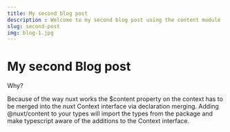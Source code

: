 ```yaml
---
title: My second blog post
description : Welcome to my second blog post using the content module
slug: second-post
img: blog-1.jpg
---
```


# My second Blog post

Why?

Because of the way nuxt works the $content property on the context has to be merged into the nuxt Context interface via declaration merging. Adding @nuxt/content to your types will import the types from the package and make typescript aware of the additions to the Context interface.